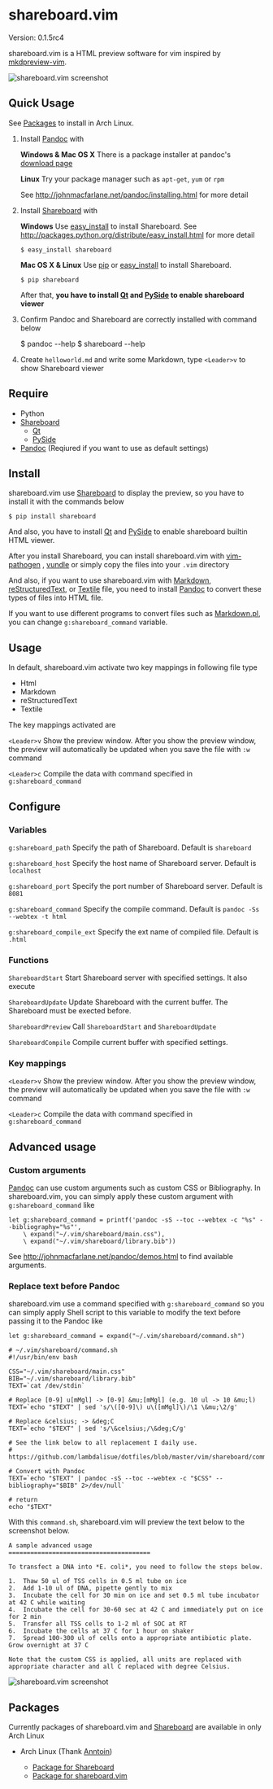 shareboard.vim
=============================================================================

Version:   0.1.5rc4

shareboard.vim is a HTML preview software for vim inspired by [mkdpreview-vim][].

![shareboard.vim screenshot](static/screenshot001.png "Screenshot")

[mkdpreview-vim]: https://github.com/mattn/mkdpreview-vim


Quick Usage
-----------------------------------------------------------------------------
See [Packages](#packages) to install in Arch Linux.

1.  Install [Pandoc][] with

    **Windows & Mac OS X**
    There is a package installer at pandoc's
    [download page](http://code.google.com/p/pandoc/downloads/list)

    **Linux**
    Try your package manager such as `apt-get`, `yum` or `rpm`

    See http://johnmacfarlane.net/pandoc/installing.html for more detail

2.  Install [Shareboard][] with

    **Windows**
    Use [easy_install][] to install Shareboard. See
    http://packages.python.org/distribute/easy_install.html for more detail

        $ easy_install shareboard

    **Mac OS X & Linux**
    Use [pip][] or [easy_install][] to install Shareboard.

        $ pip shareboard

    After that, **you have to install [Qt][] and [PySide][] to enable shareboard viewer**

3.  Confirm Pandoc and Shareboard are correctly installed with command below

    $ pandoc --help
    $ shareboard --help

4.  Create `helloworld.md` and write some Markdown, type `<Leader>v` to show
    Shareboard viewer

[easy_install]: http://packages.python.org/distribute/easy_install.html
[pip]: http://www.pip-installer.org/en/latest/
[Qt]: http://qt.digia.com/
[PySide]: http://qt-project.org/wiki/PySide


Require
-----------------------------------------------------------------------------
-   Python
-   [Shareboard][]
    -   [Qt][]
    -   [PySide][]
-   [Pandoc][] (Reqiured if you want to use as default settings)

Install
-----------------------------------------------------------------------------

shareboard.vim use [Shareboard][] to display the preview, so you have to install
it with the commands below

    $ pip install shareboard

And also, you have to install [Qt][] and [PySide][] to enable shareboard
builtin HTML viewer.

After you install Shareboard, you can install shareboard.vim with [vim-pathogen][]
, [vundle][] or simply copy the files into your `.vim` directory

And also, if you want to use shareboard.vim with [Markdown][],
[reStructuredText][], or [Textile][] file, you need to install [Pandoc][] to
convert these types of files into HTML file.

If you want to use different programs to convert files such as [Markdown.pl][],
you can change `g:shareboard_command` variable.

[Shareboard]: https://github.com/lambdalisue/Shareboard
[vim-pathogen]: https://github.com/tpope/vim-pathogen
[vundle]: https://github.com/gmarik/vundle
[Markdown]: http://daringfireball.net/projects/markdown/
[reStructuredText]: http://docutils.sourceforge.net/rst.html
[Textile]: http://textile.thresholdstate.com/
[Pandoc]: http://johnmacfarlane.net/pandoc/
[Markdown.pl]: http://search.cpan.org/~sekimura/Text-Markdown-Discount-0.04/xt/MarkdownXS.pl

Usage
-----------------------------------------------------------------------------

In default, shareboard.vim activate two key mappings in following file type

-   Html
-   Markdown
-   reStructuredText
-   Textile

The key mappings activated are

`<Leader>v`
Show the preview window. After you show the preview window, the preview
will automatically be updated when you save the file with `:w` command

`<Leader>c`
Compile the data with command specified in `g:shareboard_command`


Configure
-----------------------------------------------------------------------------

### Variables

`g:shareboard_path`
Specify the path of Shareboard. Default is `shareboard`

`g:shareboard_host`
Specify the host name of Shareboard server. Default is `localhost`

`g:shareboard_port`
Specify the port number of Shareboard server. Default is `8081`

`g:shareboard_command`
Specify the compile command. Default is `pandoc -Ss --webtex -t html`

`g:shareboard_compile_ext`
Specify the ext name of compiled file. Default is `.html`


### Functions

`ShareboardStart`
Start Shareboard server with specified settings. It also execute

`ShareboardUpdate`
Update Shareboard with the current buffer. The Shareboard must be exected
before.

`ShareboardPreview`
Call `ShareboardStart` and `ShareboardUpdate`

`ShareboardCompile`
Compile current buffer with specified settings.


### Key mappings

`<Leader>v`
Show the preview window. After you show the preview window, the preview
will automatically be updated when you save the file with `:w` command

`<Leader>c`
Compile the data with command specified in `g:shareboard_command`


Advanced usage
-----------------------------------------------------------------------------

### Custom arguments
[Pandoc][] can use custom arguments such as custom CSS or Bibliography.
In shareboard.vim, you can simply apply these custom argument with
`g:shareboard_command` like

    let g:shareboard_command = printf('pandoc -sS --toc --webtex -c "%s" --bibliography="%s"',
        \ expand("~/.vim/shareboard/main.css"),
        \ expand("~/.vim/shareboard/library.bib"))

See http://johnmacfarlane.net/pandoc/demos.html to find available arguments.


### Replace text before Pandoc
shareboard.vim use a command specified with `g:shareboard_command` so you can
simply apply Shell script to this variable to modify the text before passing it
to the Pandoc like

    let g:shareboard_command = expand("~/.vim/shareboard/command.sh")

    # ~/.vim/shareboard/command.sh
    #!/usr/bin/env bash

    CSS="~/.vim/shareboard/main.css"
    BIB="~/.vim/shareboard/library.bib"
    TEXT=`cat /dev/stdin`

    # Replace [0-9] u[mMgl] -> [0-9] &mu;[mMgl] (e.g. 10 ul -> 10 &mu;l)
    TEXT=`echo "$TEXT" | sed 's/\([0-9]\) u\([mMgl]\)/\1 \&mu;\2/g'

    # Replace &celsius; -> &deg;C
    TEXT=`echo "$TEXT" | sed 's/\&celsius;/\&deg;C/g'

    # See the link below to all replacement I daily use.
    # https://github.com/lambdalisue/dotfiles/blob/master/vim/shareboard/command.sh

    # Convert with Pandoc
    TEXT=`echo "$TEXT" | pandoc -sS --toc --webtex -c "$CSS" --bibliography="$BIB" 2>/dev/null`

    # return
    echo "$TEXT"

With this `command.sh`, shareboard.vim will preview the text below to the screenshot below.

    A sample advanced usage
    =======================================

    To transfect a DNA into *E. coli*, you need to follow the steps below.

    1.  Thaw 50 ul of TSS cells in 0.5 ml tube on ice
    2.  Add 1-10 ul of DNA, pipette gently to mix
    3.  Incubate the cell for 30 min on ice and set 0.5 ml tube incubator at 42 C while waiting
    4.  Incubate the cell for 30-60 sec at 42 C and immediately put on ice for 2 min
    5.  Transfer all TSS cells to 1-2 ml of SOC at RT
    6.  Incubate the cells at 37 C for 1 hour on shaker
    7.  Spread 100-300 ul of cells onto a appropriate antibiotic plate. Grow overnight at 37 C

    Note that the custom CSS is applied, all units are replaced with appropriate character and all C replaced with degree Celsius.

![shareboard.vim screenshot](static/screenshot002.png "Screenshot")


Packages
----------------------------------------------------------------------------
Currently packages of shareboard.vim and [Shareboard][] are available in only
Arch Linux

-   Arch Linux (Thank [Anntoin](https://github.com/lambdalisue/shareboard.vim/issues/1#issuecomment-13129299))

    -   [Package for Shareboard](https://aur.archlinux.org/packages/python2-shareboard-git/)
    -   [Package for shareboard.vim](https://aur.archlinux.org/packages/vim-shareboard-git/)
